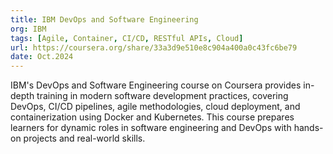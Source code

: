 ```yaml
---
title: IBM DevOps and Software Engineering
org: IBM
tags: [Agile, Container, CI/CD, RESTful APIs, Cloud]
url: https://coursera.org/share/33a3d9e510e8c904a400a0c43fc6be79
date: Oct.2024
---
```


IBM's DevOps and Software Engineering course on Coursera provides in-depth training in modern software development practices, covering DevOps, CI/CD pipelines, agile methodologies, cloud deployment, and containerization using Docker and Kubernetes. This course prepares learners for dynamic roles in software engineering and DevOps with hands-on projects and real-world skills.
